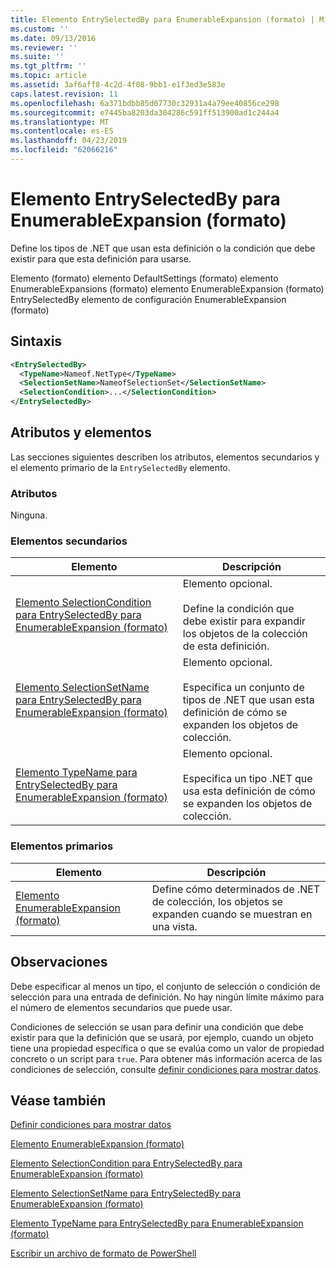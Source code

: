 ```yaml
---
title: Elemento EntrySelectedBy para EnumerableExpansion (formato) | Microsoft Docs
ms.custom: ''
ms.date: 09/13/2016
ms.reviewer: ''
ms.suite: ''
ms.tgt_pltfrm: ''
ms.topic: article
ms.assetid: 3af6aff8-4c2d-4f08-9bb1-e1f3ed3e583e
caps.latest.revision: 11
ms.openlocfilehash: 6a371bdbb85d07730c32931a4a79ee40856ce298
ms.sourcegitcommit: e7445ba8203da304286c591ff513900ad1c244a4
ms.translationtype: MT
ms.contentlocale: es-ES
ms.lasthandoff: 04/23/2019
ms.locfileid: "62066216"
---
```

# <a name="entryselectedby-element-for-enumerableexpansion-format"></a>Elemento EntrySelectedBy para EnumerableExpansion (formato)

Define los tipos de .NET que usan esta definición o la condición que debe existir para que esta definición para usarse.

Elemento (formato) elemento DefaultSettings (formato) elemento EnumerableExpansions (formato) elemento EnumerableExpansion (formato) EntrySelectedBy elemento de configuración EnumerableExpansion (formato)

## <a name="syntax"></a>Sintaxis

```xml
<EntrySelectedBy>
  <TypeName>Nameof.NetType</TypeName>
  <SelectionSetName>NameofSelectionSet</SelectionSetName>
  <SelectionCondition>...</SelectionCondition>
</EntrySelectedBy>
```

## <a name="attributes-and-elements"></a>Atributos y elementos

Las secciones siguientes describen los atributos, elementos secundarios y el elemento primario de la `EntrySelectedBy` elemento.

### <a name="attributes"></a>Atributos

Ninguna.

### <a name="child-elements"></a>Elementos secundarios

|Elemento|Descripción|
|-------------|-----------------|
|[Elemento SelectionCondition para EntrySelectedBy para EnumerableExpansion (formato)](./selectioncondition-element-for-entryselectedby-for-enumerableexpansion-format.md)|Elemento opcional.<br /><br /> Define la condición que debe existir para expandir los objetos de la colección de esta definición.|
|[Elemento SelectionSetName para EntrySelectedBy para EnumerableExpansion (formato)](./selectionsetname-element-for-entryselectedby-for-enumerableexpansion-format.md)|Elemento opcional.<br /><br /> Especifica un conjunto de tipos de .NET que usan esta definición de cómo se expanden los objetos de colección.|
|[Elemento TypeName para EntrySelectedBy para EnumerableExpansion (formato)](./typename-element-for-entryselectedby-for-enumerableexpansion-format.md)|Elemento opcional.<br /><br /> Especifica un tipo .NET que usa esta definición de cómo se expanden los objetos de colección.|

### <a name="parent-elements"></a>Elementos primarios

|Elemento|Descripción|
|-------------|-----------------|
|[Elemento EnumerableExpansion (formato)](./enumerableexpansion-element-format.md)|Define cómo determinados de .NET de colección, los objetos se expanden cuando se muestran en una vista.|

## <a name="remarks"></a>Observaciones

Debe especificar al menos un tipo, el conjunto de selección o condición de selección para una entrada de definición. No hay ningún límite máximo para el número de elementos secundarios que puede usar.

Condiciones de selección se usan para definir una condición que debe existir para que la definición que se usará, por ejemplo, cuando un objeto tiene una propiedad específica o que se evalúa como un valor de propiedad concreto o un script para `true`. Para obtener más información acerca de las condiciones de selección, consulte [definir condiciones para mostrar datos](./defining-conditions-for-displaying-data.md).

## <a name="see-also"></a>Véase también

[Definir condiciones para mostrar datos](./defining-conditions-for-displaying-data.md)

[Elemento EnumerableExpansion (formato)](./enumerableexpansion-element-format.md)

[Elemento SelectionCondition para EntrySelectedBy para EnumerableExpansion (formato)](./selectioncondition-element-for-entryselectedby-for-enumerableexpansion-format.md)

[Elemento SelectionSetName para EntrySelectedBy para EnumerableExpansion (formato)](./selectionsetname-element-for-entryselectedby-for-enumerableexpansion-format.md)

[Elemento TypeName para EntrySelectedBy para EnumerableExpansion (formato)](./typename-element-for-entryselectedby-for-enumerableexpansion-format.md)

[Escribir un archivo de formato de PowerShell](./writing-a-powershell-formatting-file.md)
